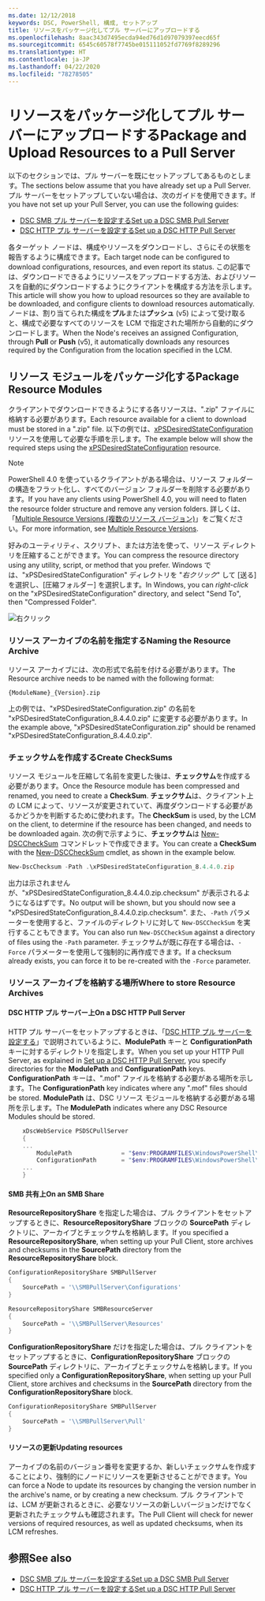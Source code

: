 ```yaml
---
ms.date: 12/12/2018
keywords: DSC, PowerShell, 構成, セットアップ
title: リソースをパッケージ化してプル サーバーにアップロードする
ms.openlocfilehash: 8aac343d7495ecda94ed76d1d97079397eecd65f
ms.sourcegitcommit: 6545c60578f7745be015111052fd7769f8289296
ms.translationtype: HT
ms.contentlocale: ja-JP
ms.lasthandoff: 04/22/2020
ms.locfileid: "78278505"
---
```

# <a name="package-and-upload-resources-to-a-pull-server"></a><span data-ttu-id="63b53-103">リソースをパッケージ化してプル サーバーにアップロードする</span><span class="sxs-lookup"><span data-stu-id="63b53-103">Package and Upload Resources to a Pull Server</span></span>

<span data-ttu-id="63b53-104">以下のセクションでは、プル サーバーを既にセットアップしてあるものとします。</span><span class="sxs-lookup"><span data-stu-id="63b53-104">The sections below assume that you have already set up a Pull Server.</span></span> <span data-ttu-id="63b53-105">プル サーバーをセットアップしていない場合は、次のガイドを使用できます。</span><span class="sxs-lookup"><span data-stu-id="63b53-105">If you have not set up your Pull Server, you can use the following guides:</span></span>

- [<span data-ttu-id="63b53-106">DSC SMB プル サーバーを設定する</span><span class="sxs-lookup"><span data-stu-id="63b53-106">Set up a DSC SMB Pull Server</span></span>](pullServerSmb.md)
- [<span data-ttu-id="63b53-107">DSC HTTP プル サーバーを設定する</span><span class="sxs-lookup"><span data-stu-id="63b53-107">Set up a DSC HTTP Pull Server</span></span>](pullServer.md)

<span data-ttu-id="63b53-108">各ターゲット ノードは、構成やリソースをダウンロードし、さらにその状態を報告するように構成できます。</span><span class="sxs-lookup"><span data-stu-id="63b53-108">Each target node can be configured to download configurations, resources, and even report its status.</span></span> <span data-ttu-id="63b53-109">この記事では、ダウンロードできるようにリソースをアップロードする方法、およびリソースを自動的にダウンロードするようにクライアントを構成する方法を示します。</span><span class="sxs-lookup"><span data-stu-id="63b53-109">This article will show you how to upload resources so they are available to be downloaded, and configure clients to download resources automatically.</span></span> <span data-ttu-id="63b53-110">ノードは、割り当てられた構成を**プル**または**プッシュ** (v5) によって受け取ると、構成で必要なすべてのリソースを LCM で指定された場所から自動的にダウンロードします。</span><span class="sxs-lookup"><span data-stu-id="63b53-110">When the Node's receives an assigned Configuration, through **Pull** or **Push** (v5), it automatically downloads any resources required by the Configuration from the location specified in the LCM.</span></span>

## <a name="package-resource-modules"></a><span data-ttu-id="63b53-111">リソース モジュールをパッケージ化する</span><span class="sxs-lookup"><span data-stu-id="63b53-111">Package Resource Modules</span></span>

<span data-ttu-id="63b53-112">クライアントでダウンロードできるようにする各リソースは、".zip" ファイルに格納する必要があります。</span><span class="sxs-lookup"><span data-stu-id="63b53-112">Each resource available for a client to download must be stored in a ".zip" file.</span></span> <span data-ttu-id="63b53-113">以下の例では、[xPSDesiredStateConfiguration](https://www.powershellgallery.com/packages/xPSDesiredStateConfiguration/8.4.0.0) リソースを使用して必要な手順を示します。</span><span class="sxs-lookup"><span data-stu-id="63b53-113">The example below will show the required steps using the [xPSDesiredStateConfiguration](https://www.powershellgallery.com/packages/xPSDesiredStateConfiguration/8.4.0.0) resource.</span></span>

> [!NOTE]
> <span data-ttu-id="63b53-114">PowerShell 4.0 を使っているクライアントがある場合は、リソース フォルダーの構造をフラット化し、すべてのバージョン フォルダーを削除する必要があります。</span><span class="sxs-lookup"><span data-stu-id="63b53-114">If you have any clients using PowerShell 4.0, you will need to flaten the resource folder structure and remove any version folders.</span></span> <span data-ttu-id="63b53-115">詳しくは、「[Multiple Resource Versions (複数のリソース バージョン)](../configurations/import-dscresource.md#multiple-resource-versions)」をご覧ください。</span><span class="sxs-lookup"><span data-stu-id="63b53-115">For more information, see [Multiple Resource Versions](../configurations/import-dscresource.md#multiple-resource-versions).</span></span>

<span data-ttu-id="63b53-116">好みのユーティリティ、スクリプト、または方法を使って、リソース ディレクトリを圧縮することができます。</span><span class="sxs-lookup"><span data-stu-id="63b53-116">You can compress the resource directory using any utility, script, or method that you prefer.</span></span> <span data-ttu-id="63b53-117">Windows では、"xPSDesiredStateConfiguration" ディレクトリを "*右クリック*" して [送る] を選択し、[圧縮フォルダー] を選択します。</span><span class="sxs-lookup"><span data-stu-id="63b53-117">In Windows, you can *right-click* on the "xPSDesiredStateConfiguration" directory, and select "Send To", then "Compressed Folder".</span></span>

![右クリック](media/package-upload-resources/right-click.gif)

### <a name="naming-the-resource-archive"></a><span data-ttu-id="63b53-119">リソース アーカイブの名前を指定する</span><span class="sxs-lookup"><span data-stu-id="63b53-119">Naming the Resource Archive</span></span>

<span data-ttu-id="63b53-120">リソース アーカイブには、次の形式で名前を付ける必要があります。</span><span class="sxs-lookup"><span data-stu-id="63b53-120">The Resource archive needs to be named with the following format:</span></span>

```
{ModuleName}_{Version}.zip
```

<span data-ttu-id="63b53-121">上の例では、"xPSDesiredStateConfiguration.zip" の名前を "xPSDesiredStateConfiguration_8.4.4.0.zip" に変更する必要があります。</span><span class="sxs-lookup"><span data-stu-id="63b53-121">In the example above, "xPSDesiredStateConfiguration.zip" should be renamed "xPSDesiredStateConfiguration_8.4.4.0.zip".</span></span>

### <a name="create-checksums"></a><span data-ttu-id="63b53-122">チェックサムを作成する</span><span class="sxs-lookup"><span data-stu-id="63b53-122">Create CheckSums</span></span>

<span data-ttu-id="63b53-123">リソース モジュールを圧縮して名前を変更した後は、**チェックサム**を作成する必要があります。</span><span class="sxs-lookup"><span data-stu-id="63b53-123">Once the Resource module has been compressed and renamed, you need to create a **CheckSum**.</span></span>  <span data-ttu-id="63b53-124">**チェックサム**は、クライアント上の LCM によって、リソースが変更されていて、再度ダウンロードする必要があるかどうかを判断するために使われます。</span><span class="sxs-lookup"><span data-stu-id="63b53-124">The **CheckSum** is used, by the LCM on the client, to determine if the resource has been changed, and needs to be downloaded again.</span></span> <span data-ttu-id="63b53-125">次の例で示すように、**チェックサム**は [New-DSCCheckSum](/powershell/module/PSDesiredStateConfiguration/New-DSCCheckSum) コマンドレットで作成できます。</span><span class="sxs-lookup"><span data-stu-id="63b53-125">You can create a **CheckSum** with the [New-DSCCheckSum](/powershell/module/PSDesiredStateConfiguration/New-DSCCheckSum) cmdlet, as shown in the example below.</span></span>

```powershell
New-DscChecksum -Path .\xPSDesiredStateConfiguration_8.4.4.0.zip
```

<span data-ttu-id="63b53-126">出力は示されませんが、"xPSDesiredStateConfiguration_8.4.4.0.zip.checksum" が表示されるようになるはずです。</span><span class="sxs-lookup"><span data-stu-id="63b53-126">No output will be shown, but you should now see a "xPSDesiredStateConfiguration_8.4.4.0.zip.checksum".</span></span> <span data-ttu-id="63b53-127">また、`-Path` パラメーターを使用すると、ファイルのディレクトリに対して `New-DSCCheckSum` を実行することもできます。</span><span class="sxs-lookup"><span data-stu-id="63b53-127">You can also run `New-DSCCheckSum` against a directory of files using the `-Path` parameter.</span></span> <span data-ttu-id="63b53-128">チェックサムが既に存在する場合は、`-Force` パラメーターを使用して強制的に再作成できます。</span><span class="sxs-lookup"><span data-stu-id="63b53-128">If a checksum already exists, you can force it to be re-created with the `-Force` parameter.</span></span>

### <a name="where-to-store-resource-archives"></a><span data-ttu-id="63b53-129">リソース アーカイブを格納する場所</span><span class="sxs-lookup"><span data-stu-id="63b53-129">Where to store Resource Archives</span></span>

#### <a name="on-a-dsc-http-pull-server"></a><span data-ttu-id="63b53-130">DSC HTTP プル サーバー上</span><span class="sxs-lookup"><span data-stu-id="63b53-130">On a DSC HTTP Pull Server</span></span>

<span data-ttu-id="63b53-131">HTTP プル サーバーをセットアップするときは、「[DSC HTTP プル サーバーを設定する](pullServer.md)」で説明されているように、**ModulePath** キーと **ConfigurationPath** キーに対するディレクトリを指定します。</span><span class="sxs-lookup"><span data-stu-id="63b53-131">When you set up your HTTP Pull Server, as explained in [Set up a DSC HTTP Pull Server](pullServer.md), you specify directories for the **ModulePath** and **ConfigurationPath** keys.</span></span> <span data-ttu-id="63b53-132">**ConfigurationPath** キーは、".mof" ファイルを格納する必要がある場所を示します。</span><span class="sxs-lookup"><span data-stu-id="63b53-132">The **ConfigurationPath** key indicates where any ".mof" files should be stored.</span></span> <span data-ttu-id="63b53-133">**ModulePath** は、DSC リソース モジュールを格納する必要がある場所を示します。</span><span class="sxs-lookup"><span data-stu-id="63b53-133">The **ModulePath** indicates where any DSC Resource Modules should be stored.</span></span>

```powershell
    xDscWebService PSDSCPullServer
    {
    ...
        ModulePath              = "$env:PROGRAMFILES\WindowsPowerShell\DscService\Modules"
        ConfigurationPath       = "$env:PROGRAMFILES\WindowsPowerShell\DscService\Configuration"
    ...
    }

```

#### <a name="on-an-smb-share"></a><span data-ttu-id="63b53-134">SMB 共有上</span><span class="sxs-lookup"><span data-stu-id="63b53-134">On an SMB Share</span></span>

<span data-ttu-id="63b53-135">**ResourceRepositoryShare** を指定した場合は、プル クライアントをセットアップするときに、**ResourceRepositoryShare** ブロックの **SourcePath** ディレクトリに、アーカイブとチェックサムを格納します。</span><span class="sxs-lookup"><span data-stu-id="63b53-135">If you specified a **ResourceRepositoryShare**, when setting up your Pull Client, store archives and checksums in the **SourcePath** directory from the **ResourceRepositoryShare** block.</span></span>

```powershell
ConfigurationRepositoryShare SMBPullServer
{
    SourcePath = '\\SMBPullServer\Configurations'
}

ResourceRepositoryShare SMBResourceServer
{
    SourcePath = '\\SMBPullServer\Resources'
}
```

<span data-ttu-id="63b53-136">**ConfigurationRepositoryShare** だけを指定した場合は、プル クライアントをセットアップするときに、**ConfigurationRepositoryShare** ブロックの **SourcePath** ディレクトリに、アーカイブとチェックサムを格納します。</span><span class="sxs-lookup"><span data-stu-id="63b53-136">If you specified only a **ConfigurationRepositoryShare**, when setting up your Pull Client, store archives and checksums in the **SourcePath** directory from the **ConfigurationRepositoryShare** block.</span></span>

```powershell
ConfigurationRepositoryShare SMBPullServer
{
    SourcePath = '\\SMBPullServer\Pull'
}
```

#### <a name="updating-resources"></a><span data-ttu-id="63b53-137">リソースの更新</span><span class="sxs-lookup"><span data-stu-id="63b53-137">Updating resources</span></span>

<span data-ttu-id="63b53-138">アーカイブの名前のバージョン番号を変更するか、新しいチェックサムを作成することにより、強制的にノードにリソースを更新させることができます。</span><span class="sxs-lookup"><span data-stu-id="63b53-138">You can force a Node to update its resources by changing the version number in the archive's name, or by creating a new checksum.</span></span> <span data-ttu-id="63b53-139">プル クライアントでは、LCM が更新されるときに、必要なリソースの新しいバージョンだけでなく更新されたチェックサムも確認されます。</span><span class="sxs-lookup"><span data-stu-id="63b53-139">The Pull Client will check for newer versions of required resources, as well as updated checksums, when its LCM refreshes.</span></span>

## <a name="see-also"></a><span data-ttu-id="63b53-140">参照</span><span class="sxs-lookup"><span data-stu-id="63b53-140">See also</span></span>

- [<span data-ttu-id="63b53-141">DSC SMB プル サーバーを設定する</span><span class="sxs-lookup"><span data-stu-id="63b53-141">Set up a DSC SMB Pull Server</span></span>](pullServerSmb.md)
- [<span data-ttu-id="63b53-142">DSC HTTP プル サーバーを設定する</span><span class="sxs-lookup"><span data-stu-id="63b53-142">Set up a DSC HTTP Pull Server</span></span>](pullServer.md)
